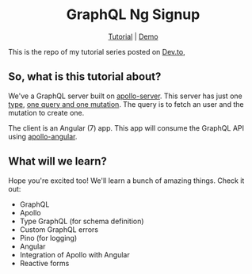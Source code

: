 <h1 align="center">GraphQL Ng Signup</h1>

<p align="center">
  <a href="https://dev.to/gugadev/">Tutorial</a>
  |
  <a href="#">Demo</a>
</p>

This is the repo of my tutorial series posted on [Dev.to](https://dev.to),

## So, what is this tutorial about?

We've a GraphQL server built on [apollo-server](https://github.com/apollographql/apollo-server). This server has just one [type](https://github.com/gugadev/graphql-ng-signup/tree/master/back/src/users/user.type.ts), [one query and one mutation](https://github.com/gugadev/graphql-ng-signup/tree/master/back/src/users/user.resolver.ts). The query is to fetch an user and the mutation to create one.

The client is an Angular (7) app. This app will consume the GraphQL API using [apollo-angular](https://github.com/apollographql/apollo-angular).

## What will we learn?

Hope you're excited too! We'll learn a bunch of amazing things. Check it out:

- GraphQL
- Apollo
- Type GraphQL (for schema definition)
- Custom GraphQL errors
- Pino (for logging)
- Angular
- Integration of Apollo with Angular
- Reactive forms

